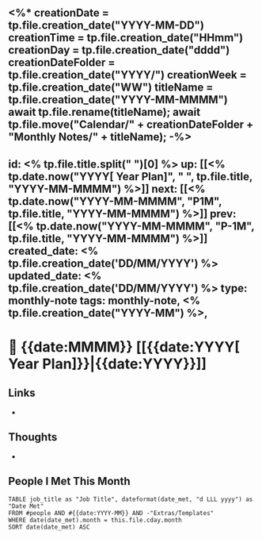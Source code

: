 <%* 
creationDate = tp.file.creation_date("YYYY-MM-DD")
creationTime = tp.file.creation_date("HHmm")
creationDay = tp.file.creation_date("dddd")
creationDateFolder = tp.file.creation_date("YYYY/")
creationWeek = tp.file.creation_date("WW")
titleName = tp.file.creation_date("YYYY-MM-MMMM")
await tp.file.rename(titleName); 
await tp.file.move("Calendar/" + creationDateFolder + "Monthly Notes/" + titleName);
-%>
---
id: <% tp.file.title.split(" ")[0] %>
up: [[<% tp.date.now("YYYY[ Year Plan]", " ", tp.file.title, "YYYY-MM-MMMM") %>]]
next: [[<% tp.date.now("YYYY-MM-MMMM", "P1M", tp.file.title, "YYYY-MM-MMMM") %>]]
prev: [[<% tp.date.now("YYYY-MM-MMMM", "P-1M", tp.file.title, "YYYY-MM-MMMM") %>]]
created_date: <% tp.file.creation_date('DD/MM/YYYY') %>
updated_date: <% tp.file.creation_date('DD/MM/YYYY') %>
type: monthly-note
tags: monthly-note, <% tp.file.creation_date("YYYY-MM") %>,
---

# 📅 {{date:MMMM}} [[{{date:YYYY[ Year Plan]}}|{{date:YYYY}}]]

## Links

- 

## Thoughts

- 

## People I Met This Month

```dataview
TABLE job_title as "Job Title", dateformat(date_met, "d LLL yyyy") as "Date Met"
FROM #people AND #{{date:YYYY-MM}} AND -"Extras/Templates"
WHERE date(date_met).month = this.file.cday.month
SORT date(date_met) ASC
```